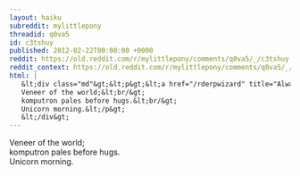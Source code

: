 ```yaml
---
layout: haiku
subreddit: mylittlepony
threadid: q0va5
id: c3tshuy
published: 2012-02-22T00:00:00 +0000
reddit: https://old.reddit.com/r/mylittlepony/comments/q0va5/_/c3tshuy
reddit_context: https://old.reddit.com/r/mylittlepony/comments/q0va5/_/c3tshuy?context=3
html: |
   &lt;div class="md"&gt;&lt;p&gt;&lt;a href="/rderpwizard" title="Always Relevant / Priorities And Shipping / Paper Bag Princess"&gt;&lt;/a&gt;
   Veneer of the world;&lt;br/&gt;
   komputron pales before hugs.&lt;br/&gt;
   Unicorn morning.&lt;/p&gt;
   &lt;/div&gt;
---
```


[](/rderpwizard "Always Relevant / Priorities And Shipping / Paper Bag Princess")
Veneer of the world;  
komputron pales before hugs.  
Unicorn morning.
